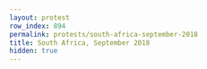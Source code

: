```yaml
---
layout: protest
row_index: 894
permalink: protests/south-africa-september-2018
title: South Africa, September 2018
hidden: true
---
```

